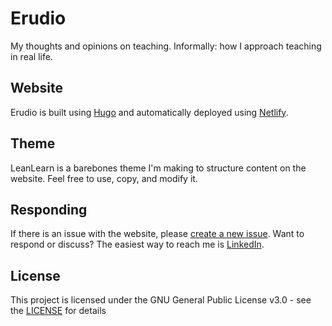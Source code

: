 # Erudio

My thoughts and opinions on teaching. Informally: how I approach teaching in real life.

## Website
Erudio is built using [Hugo](https://gohugo.io/) and automatically deployed using [Netlify](https://www.netlify.com/).

## Theme
LeanLearn is a barebones theme I'm making to structure content on the website. Feel free to use, copy, and modify it.

## Responding
If there is an issue with the website, please [create a new issue](https://github.com/FosterSamuel/erudio/issues/new). Want to respond or discuss? The easiest way to reach me is [LinkedIn](https://www.linkedin.com/in/samuel-foster/).

## License
This project is licensed under the GNU General Public License v3.0 - see the [LICENSE](LICENSE) for details
